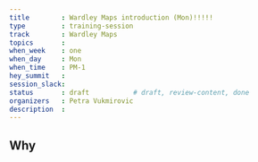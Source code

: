 ```yaml
---
title        : Wardley Maps introduction (Mon)!!!!!
type         : training-session
track        : Wardley Maps
topics       :
when_week    : one
when_day     : Mon
when_time    : PM-1
hey_summit   :
session_slack:
status       : draft           # draft, review-content, done
organizers   : Petra Vukmirovic
description  : 
---
```


## Why

<!--Add intro-->
